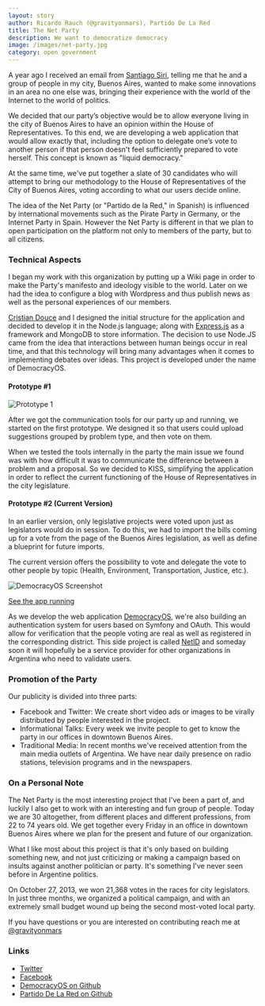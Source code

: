 ```yaml
---
layout: story
author: Ricardo Rauch (@gravityonmars), Partido De La Red
title: The Net Party
description: We want to democratize democracy
image: /images/net-party.jpg
category: open government
---
```


A year ago I received an email from [Santiago Siri](http://twitter.com/santisiri), telling me that he and a group of people in my city, Buenos Aires, wanted to make some innovations in an area no one else was, bringing their experience with the world of the Internet to the world of politics.
 
We decided that our party’s objective would be to allow everyone living in the city of Buenos Aires to have an opinion within the House of Representatives. To this end, we are developing a web application that would allow exactly that, including the option to delegate one’s vote to another person if that person doesn't feel sufficiently prepared to vote herself. This concept is known as "liquid democracy."
 
At the same time, we've put together a slate of 30 candidates who will attempt to bring our methodology to the House of Representatives of the City of Buenos Aires, voting according to what our users decide online.
 
The idea of the Net Party (or "Partido de la Red," in Spanish) is influenced by international movements such as the Pirate Party in Germany, or the Internet Party in Spain. However the Net Party is different in that we plan to open participation on the platform not only to members of the party, but to all citizens.
 
### Technical Aspects
 
I began my work with this organization by putting up a Wiki page in order to make the Party's manifesto and ideology visible to the world. Later on we had the idea to configure a blog with Wordpress and thus publish news as well as the personal experiences of our members.
 
[Cristian Douce](http://twitter.com/cristiandouce) and I designed the initial structure for the application and decided to develop it in the Node.js language; along with [Express.js](https://github.com/visionmedia/express) as a framework and MongoDB to store information. The decision to use Node.JS came from the idea that interactions between human beings occur in real time, and that this technology will bring many advantages when it comes to implementing debates over ideas. This project is developed under the name of DemocracyOS.
 
#### Prototype #1

![Prototype 1](https://i.cloudup.com/kJCt5blEFJ.png)
 
After we got the communication tools for our party up and running, we started on the first prototype. We designed it so that users could upload suggestions grouped by problem type, and then vote on them.
 
When we tested the tools internally in the party the main issue we found was with how difficult it was to communicate the difference between a problem and a proposal. So we decided to KISS, simplifying the application in order to reflect the current functioning of the House of Representatives in the city legislature. 


#### Prototype #2 (Current Version)
 
In an earlier version, only legislative projects were voted upon just as legislators would do in session. To do this, we had to import the bills coming up for a vote from the page of the Buenos Aires legislation, as well as define a blueprint for future imports.
 
The current version offers the possibility to vote and delegate the vote to other people by topic (Health, Environment, Transportation, Justice, etc.).

![DemocracyOS Screenshot](https://i.cloudup.com/wTTj1VdFmj.png)

[See the app running](http://democraciaenred.org)
 
As we develop the web application [DemocracyOS](http://github.com/democracyos/app), we're also building an authentication system for users based on Symfony and OAuth. This would allow for verification that the people voting are real as well as registered in the corresponding district. This side project is called [NetID](http://github.com/democracyos/netid) and someday soon it will hopefully be a service provider for other organizations in Argentina who need to validate users.
 
### Promotion of the Party
 
Our publicity is divided into three parts:
* Facebook and Twitter: We create short video ads or images to be virally distributed by people interested in the project.
* Informational Talks: Every week we invite people to get to know the party in our offices in downtown Buenos Aires.
* Traditional Media: In recent months we've received attention from the main media outlets of Argentina. We have near daily presence on radio stations, television programs and in the newspapers.
 
### On a Personal Note
 
The Net Party is the most interesting project that I've been a part of, and luckily I also get to work with an interesting and fun group of people. Today we are 30 altogether, from different places and different professions, from 22 to 74 years old. We get together every Friday in an office in downtown Buenos Aires where we plan for the present and future of our organization.
  
What I like most about this project is that it's only based on building something new, and not just criticizing or making a campaign based on insults against another politician or party. It's something I've never seen before in Argentine politics.
 
On October 27, 2013, we won 21,368 votes in the races for city legislators. In just three months, we organized a political campaign, and with an extremely small budget wound up being the second most-voted local party.

If you have questions or you are interested on contributing reach me at [@gravityonmars](http://twitter.com/gravityonmars)
 
### Links
* [Twitter](http://twitter.com/partidodelared)
* [Facebook](http://facebook.com/partidodelared)
* [DemocracyOS on Github](http://github.com/democracyos)
* [Partido De La Red on Github](http://github.com/partidodelared)


